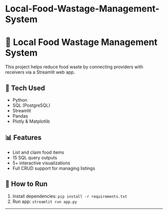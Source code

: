 # Local-Food-Wastage-Management-System
# 🍲 Local Food Wastage Management System

This project helps reduce food waste by connecting providers with receivers via a Streamlit web app.

## 🔧 Tech Used
- Python
- SQL (PostgreSQL)
- Streamlit
- Pandas
- Plotly & Matplotlib

## 📊 Features
- List and claim food items
- 15 SQL query outputs
- 5+ interactive visualizations
- Full CRUD support for managing listings

## 🚀 How to Run
1. Install dependencies: `pip install -r requirements.txt`
2. Run app: `streamlit run app.py`

---

